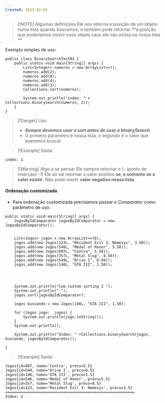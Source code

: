 ```yaml
---
Created: 2025-02-05
---
```


> [!NOTE] Algumas definições
> Ele nos retorna a posição de um objeto numa lista quando buscamos, e também pode retornar **a posição que poderíamos inserir esse objeto caso ele não exista na nossa lista **


Exemplo simples de uso: 
```
public class BinarySearchTest01 {  
    public static void main(String[] args) {  
        List<Integer> numeros = new ArrayList<>();  
        numeros.add(2);  
        numeros.add(0);  
        numeros.add(4);  
        numeros.add(3);  
        Collections.sort(numeros);  
  
        System.out.println("index: " + Collections.binarySearch(numeros, 2)); 
    }  
}
```



> [!Danger] Uso
> - ***Sempre devemos usar o sort antes de usar o binarySearch***
> - O primeiro parametro é nossa lista, o segundo é o valor que queremos buscar


> [!Example] Saída
```
index: 1
```


> [!Warning] Algo a se pensar
> Ele sempre retornar o (- (ponto de inserção) -1)
> Ele só vai retornar o valor positivo **se, e somente se o valor existir**.
> Não pode existir **valor negativo nessa lista**


#### Ordenação customizada
- Para ordenação customizada precisamos passar o *Comparator* como parâmetro de uso: 

```
public static void main(String[] args) {
    JogosByIdComparator jogosByIdComparator = new JogosByIdComparator();  


    List<Jogos> jogos = new ArrayList<>(6);  
    jogos.add(new Jogos(123L, "Resident Evil 3: Nemesys", 3.50));  
    jogos.add(new Jogos(546L, "Medal of Honor", 5.50));  
    jogos.add(new Jogos(897L, "Contra", 5.50));  
    jogos.add(new Jogos(357L, "Metal Slug", 8.50));  
    jogos.add(new Jogos(549L, "Drive I", 6.50));  
    jogos.add(new Jogos(146L, "GTA III", 1.50));  
  
  
  
  
    System.out.println("Com custom sorting 2 ");  
    System.out.println(" ");  
    jogos.sort(jogosByIdComparator);  
  
    Jogos buscando = new Jogos(146L, "GTA III", 1.50);  
  
    for (Jogos jogo:  jogos) {  
        System.out.println(jogo.toString());  
    }  
    System.out.println();  
  
    System.out.println("Index: " +Collections.binarySearch(jogos, buscando, jogosByIdComparator));  
  
}
```


> [!Example] Saída
```
Jogos{id=897, nome='Contra', preco=5.5}
Jogos{id=549, nome='Drive I', preco=6.5}
Jogos{id=146, nome='GTA III', preco=1.5}
Jogos{id=546, nome='Medal of Honor', preco=5.5}
Jogos{id=357, nome='Metal Slug', preco=8.5}
Jogos{id=123, nome='Resident Evil 3: Nemesys', preco=3.5}
==========================================================
Index: 2
```
